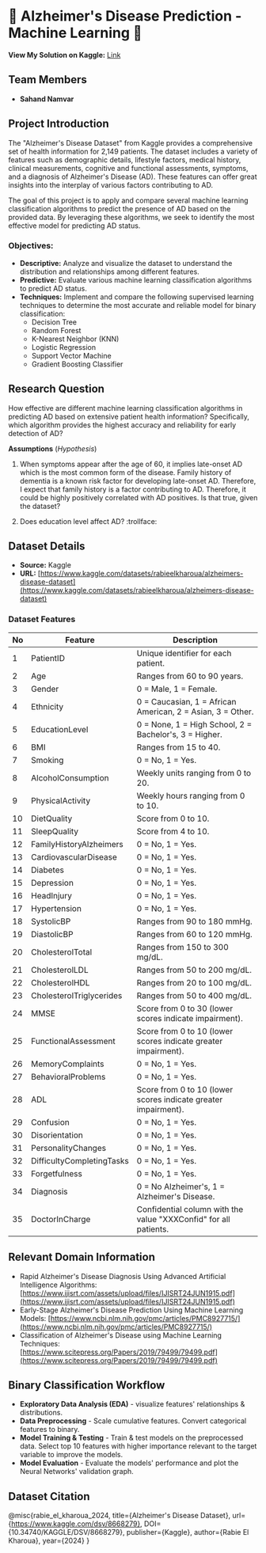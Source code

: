 # 🧠 Alzheimer's Disease Prediction - Machine Learning 🧠

**View My Solution on Kaggle:** [Link](https://www.kaggle.com/code/sahandnamvar/binary-classification-eda-prediction)

## Team Members

- **Sahand Namvar**

## Project Introduction

The "Alzheimer's Disease Dataset" from Kaggle provides a comprehensive set of health information for 2,149 patients. The dataset includes a variety of features such as demographic details, lifestyle factors, medical history, clinical measurements, cognitive and functional assessments, symptoms, and a diagnosis of Alzheimer's Disease (AD). These features can offer great insights into the interplay of various factors contributing to AD.

The goal of this project is to apply and compare several machine learning classification algorithms to predict the presence of AD based on the provided data. By leveraging these algorithms, we seek to identify the most effective model for predicting AD status.

### Objectives:

- **Descriptive:** Analyze and visualize the dataset to understand the distribution and relationships among different features.
- **Predictive:** Evaluate various machine learning classification algorithms to predict AD status.
- **Techniques:** Implement and compare the following supervised learning techniques to determine the most accurate and reliable model for binary classification:
  - Decision Tree
  - Random Forest
  - K-Nearest Neighbor (KNN)
  - Logistic Regression
  - Support Vector Machine
  - Gradient Boosting Classifier

## Research Question

How effective are different machine learning classification algorithms in predicting AD based on extensive patient health information? Specifically, which algorithm provides the highest accuracy and reliability for early detection of AD?

**Assumptions** (_Hypothesis_)

1. When symptoms appear after the age of 60, it implies late-onset AD which is the most common form of the disease. Family history of dementia is a known risk factor for developing late-onset AD. Therefore, I expect that family history is a factor contributing to AD. Therefore, it could be highly positively correlated with AD positives. Is that true, given the dataset?

2. Does education level affect AD? :trollface:

## Dataset Details

- **Source:** Kaggle
- **URL:** [https://www.kaggle.com/datasets/rabieelkharoua/alzheimers-disease-dataset](https://www.kaggle.com/datasets/rabieelkharoua/alzheimers-disease-dataset)

### Dataset Features

| No  | Feature                   | Description                                                      |
| --- | ------------------------- | ---------------------------------------------------------------- |
| 1   | PatientID                 | Unique identifier for each patient.                              |
| 2   | Age                       | Ranges from 60 to 90 years.                                      |
| 3   | Gender                    | 0 = Male, 1 = Female.                                            |
| 4   | Ethnicity                 | 0 = Caucasian, 1 = African American, 2 = Asian, 3 = Other.       |
| 5   | EducationLevel            | 0 = None, 1 = High School, 2 = Bachelor's, 3 = Higher.           |
| 6   | BMI                       | Ranges from 15 to 40.                                            |
| 7   | Smoking                   | 0 = No, 1 = Yes.                                                 |
| 8   | AlcoholConsumption        | Weekly units ranging from 0 to 20.                               |
| 9   | PhysicalActivity          | Weekly hours ranging from 0 to 10.                               |
| 10  | DietQuality               | Score from 0 to 10.                                              |
| 11  | SleepQuality              | Score from 4 to 10.                                              |
| 12  | FamilyHistoryAlzheimers   | 0 = No, 1 = Yes.                                                 |
| 13  | CardiovascularDisease     | 0 = No, 1 = Yes.                                                 |
| 14  | Diabetes                  | 0 = No, 1 = Yes.                                                 |
| 15  | Depression                | 0 = No, 1 = Yes.                                                 |
| 16  | HeadInjury                | 0 = No, 1 = Yes.                                                 |
| 17  | Hypertension              | 0 = No, 1 = Yes.                                                 |
| 18  | SystolicBP                | Ranges from 90 to 180 mmHg.                                      |
| 19  | DiastolicBP               | Ranges from 60 to 120 mmHg.                                      |
| 20  | CholesterolTotal          | Ranges from 150 to 300 mg/dL.                                    |
| 21  | CholesterolLDL            | Ranges from 50 to 200 mg/dL.                                     |
| 22  | CholesterolHDL            | Ranges from 20 to 100 mg/dL.                                     |
| 23  | CholesterolTriglycerides  | Ranges from 50 to 400 mg/dL.                                     |
| 24  | MMSE                      | Score from 0 to 30 (lower scores indicate impairment).           |
| 25  | FunctionalAssessment      | Score from 0 to 10 (lower scores indicate greater impairment).   |
| 26  | MemoryComplaints          | 0 = No, 1 = Yes.                                                 |
| 27  | BehavioralProblems        | 0 = No, 1 = Yes.                                                 |
| 28  | ADL                       | Score from 0 to 10 (lower scores indicate greater impairment).   |
| 29  | Confusion                 | 0 = No, 1 = Yes.                                                 |
| 30  | Disorientation            | 0 = No, 1 = Yes.                                                 |
| 31  | PersonalityChanges        | 0 = No, 1 = Yes.                                                 |
| 32  | DifficultyCompletingTasks | 0 = No, 1 = Yes.                                                 |
| 33  | Forgetfulness             | 0 = No, 1 = Yes.                                                 |
| 34  | Diagnosis                 | 0 = No Alzheimer's, 1 = Alzheimer's Disease.                     |
| 35  | DoctorInCharge            | Confidential column with the value "XXXConfid" for all patients. |

## Relevant Domain Information

- Rapid Alzheimer's Disease Diagnosis Using Advanced Artificial Intelligence Algorithms: [https://www.ijisrt.com/assets/upload/files/IJISRT24JUN1915.pdf](https://www.ijisrt.com/assets/upload/files/IJISRT24JUN1915.pdf)
- Early-Stage Alzheimer's Disease Prediction Using Machine Learning Models: [https://www.ncbi.nlm.nih.gov/pmc/articles/PMC8927715/](https://www.ncbi.nlm.nih.gov/pmc/articles/PMC8927715/)
- Classification of Alzheimer's Disease using Machine Learning Techniques: [https://www.scitepress.org/Papers/2019/79499/79499.pdf](https://www.scitepress.org/Papers/2019/79499/79499.pdf)

## Binary Classification Workflow

- **Exploratory Data Analysis (EDA)** - visualize features' relationships & distributions.
- **Data Preprocessing** - Scale cumulative features. Convert categorical features to binary.
- **Model Training & Testing** - Train & test models on the preprocessed data. Select top 10 features with higher importance relevant to the target variable to improve the models.
- **Model Evaluation** - Evaluate the models' performance and plot the Neural Networks' validation graph.

## Dataset Citation

@misc{rabie_el_kharoua_2024,
title={Alzheimer's Disease Dataset},
url={https://www.kaggle.com/dsv/8668279},
DOI={10.34740/KAGGLE/DSV/8668279},
publisher={Kaggle},
author={Rabie El Kharoua},
year={2024}
}
